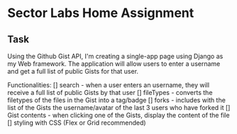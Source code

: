 # Sector Labs Home Assignment

## Task

Using the Github Gist API, I'm creating a single-app page using Django as my Web framework. The application will allow users to enter a username
and get a full list of public Gists for that user.

Functionalities:
[] search - when a user enters an username, they will receive a full list of public Gists by that user
[] fileTypes - converts the filetypes of the files in the Gist into a tag/badge
[] forks - includes with the list of the Gists the username/avatar of the last 3 users who have forked it
[] Gist contents - when clicking one of the Gists, display the content of the file
[] styling with CSS (Flex or Grid recommended)
